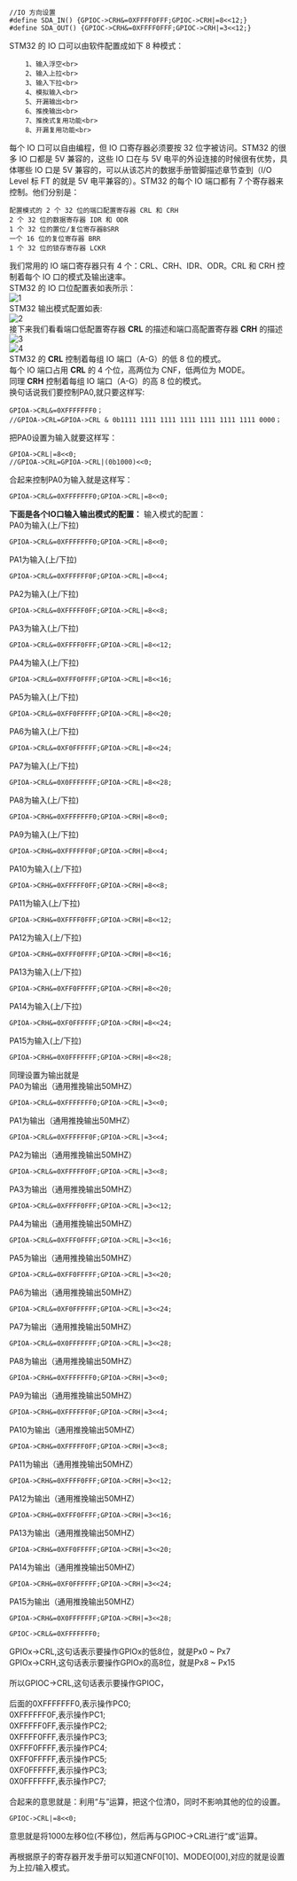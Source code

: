 ```
//IO 方向设置
#define SDA_IN() {GPIOC->CRH&=0XFFFF0FFF;GPIOC->CRH|=8<<12;}
#define SDA_OUT() {GPIOC->CRH&=0XFFFF0FFF;GPIOC->CRH|=3<<12;}
```
STM32 的 IO 口可以由软件配置成如下 8 种模式：<br>
```
    1、输入浮空<br>
    2、输入上拉<br>
    3、输入下拉<br>
    4、模拟输入<br>
    5、开漏输出<br>
    6、推挽输出<br>
    7、推挽式复用功能<br>
    8、开漏复用功能<br>
```
每个 IO 口可以自由编程，但 IO 口寄存器必须要按 32 位字被访问。STM32 的很多 IO 口都是 5V 兼容的，这些 IO 口在与 5V 电平的外设连接的时候很有优势，具体哪些 IO 口是 5V 兼容的，可以从该芯片的数据手册管脚描述章节查到（I/O Level 标 FT 的就是 5V 电平兼容的）。STM32 的每个 IO 端口都有 7 个寄存器来控制。他们分别是：<br>
```
配置模式的 2 个 32 位的端口配置寄存器 CRL 和 CRH
2 个 32 位的数据寄存器 IDR 和 ODR
1 个 32 位的置位/复位寄存器BSRR
一个 16 位的复位寄存器 BRR
1 个 32 位的锁存寄存器 LCKR
```
我们常用的 IO 端口寄存器只有 4 个：CRL、CRH、IDR、ODR。CRL 和 CRH 控制着每个 IO 口的模式及输出速率。<br>
STM32 的 IO 口位配置表如表所示：<br>
![1](/插图/1.png)<br>
STM32 输出模式配置如表:<br>
![2](/插图/2.png)<br>
接下来我们看看端口低配置寄存器 **CRL** 的描述和端口高配置寄存器 **CRH** 的描述<br>
![3](/插图/3.png)<br>
![4](/插图/4.png)<br>
STM32 的 **CRL** 控制着每组 IO 端口（A-G）的低 8 位的模式。<br>
每个 IO 端口占用 **CRL** 的 4 个位，高两位为 CNF，低两位为 MODE。<br>
同理 **CRH** 控制着每组 IO 端口（A-G）的高 8 位的模式。<br>
换句话说我们要控制PA0,就只要这样写:<br>
```
GPIOA->CRL&=0XFFFFFFF0；
//GPIOA->CRL=GPIOA->CRL & 0b1111 1111 1111 1111 1111 1111 1111 0000；
```
把PA0设置为输入就要这样写：<br>
```
GPIOA->CRL|=8<<0;
//GPIOA->CRL=GPIOA->CRL|(0b1000)<<0;
```
合起来控制PA0为输入就是这样写：<br>
```
GPIOA->CRL&=0XFFFFFFF0;GPIOA->CRL|=8<<0;
```

**下面是各个IO口输入输出模式的配置：**
输入模式的配置：<br>
PA0为输入(上/下拉)<br>
```
GPIOA->CRL&=0XFFFFFFF0;GPIOA->CRL|=8<<0;
```
PA1为输入(上/下拉)<br>
```
GPIOA->CRL&=0XFFFFFF0F;GPIOA->CRL|=8<<4;
```
PA2为输入(上/下拉)<br>
```
GPIOA->CRL&=0XFFFFF0FF;GPIOA->CRL|=8<<8;
```
PA3为输入(上/下拉)<br>
```
GPIOA->CRL&=0XFFFF0FFF;GPIOA->CRL|=8<<12;
```
PA4为输入(上/下拉)<br>
```
GPIOA->CRL&=0XFFF0FFFF;GPIOA->CRL|=8<<16;
```
PA5为输入(上/下拉)<br>
```
GPIOA->CRL&=0XFF0FFFFF;GPIOA->CRL|=8<<20;
```
PA6为输入(上/下拉)<br>
```
GPIOA->CRL&=0XF0FFFFFF;GPIOA->CRL|=8<<24;
```
PA7为输入(上/下拉)<br>
```
GPIOA->CRL&=0X0FFFFFFF;GPIOA->CRL|=8<<28;
```
PA8为输入(上/下拉)<br>
```
GPIOA->CRH&=0XFFFFFFF0;GPIOA->CRH|=8<<0;
```
PA9为输入(上/下拉)<br>
```
GPIOA->CRH&=0XFFFFFF0F;GPIOA->CRH|=8<<4;
```
PA10为输入(上/下拉)<br>
```
GPIOA->CRH&=0XFFFFF0FF;GPIOA->CRH|=8<<8;
```
PA11为输入(上/下拉)<br>
```
GPIOA->CRH&=0XFFFF0FFF;GPIOA->CRH|=8<<12;
```
PA12为输入(上/下拉)<br>
```
GPIOA->CRH&=0XFFF0FFFF;GPIOA->CRH|=8<<16;
```
PA13为输入(上/下拉)<br>
```
GPIOA->CRH&=0XFF0FFFFF;GPIOA->CRH|=8<<20;
```
PA14为输入(上/下拉)<br>
```
GPIOA->CRH&=0XF0FFFFFF;GPIOA->CRH|=8<<24;
```
PA15为输入(上/下拉)<br>
```
GPIOA->CRH&=0X0FFFFFFF;GPIOA->CRH|=8<<28;
```

同理设置为输出就是<br>
PA0为输出（通用推挽输出50MHZ）<br>
```
GPIOA->CRL&=0XFFFFFFF0;GPIOA->CRL|=3<<0;
```
PA1为输出（通用推挽输出50MHZ）<br>
```
GPIOA->CRL&=0XFFFFFF0F;GPIOA->CRL|=3<<4;
```
PA2为输出（通用推挽输出50MHZ）<br>
```
GPIOA->CRL&=0XFFFFF0FF;GPIOA->CRL|=3<<8;
```
PA3为输出（通用推挽输出50MHZ）<br>
```
GPIOA->CRL&=0XFFFF0FFF;GPIOA->CRL|=3<<12;
```
PA4为输出（通用推挽输出50MHZ）<br>
```
GPIOA->CRL&=0XFFF0FFFF;GPIOA->CRL|=3<<16;
```
PA5为输出（通用推挽输出50MHZ）<br>
```
GPIOA->CRL&=0XFF0FFFFF;GPIOA->CRL|=3<<20;
```
PA6为输出（通用推挽输出50MHZ）<br>
```
GPIOA->CRL&=0XF0FFFFFF;GPIOA->CRL|=3<<24;
```
PA7为输出（通用推挽输出50MHZ）<br>
```
GPIOA->CRL&=0X0FFFFFFF;GPIOA->CRL|=3<<28;
```
PA8为输出（通用推挽输出50MHZ）<br>
```
GPIOA->CRH&=0XFFFFFFF0;GPIOA->CRH|=3<<0;
```
PA9为输出（通用推挽输出50MHZ）<br>
```
GPIOA->CRH&=0XFFFFFF0F;GPIOA->CRH|=3<<4;
```
PA10为输出（通用推挽输出50MHZ）<br>
```
GPIOA->CRH&=0XFFFFF0FF;GPIOA->CRH|=3<<8;
```
PA11为输出（通用推挽输出50MHZ）<br>
```
GPIOA->CRH&=0XFFFF0FFF;GPIOA->CRH|=3<<12;
```
PA12为输出（通用推挽输出50MHZ）<br>
```
GPIOA->CRH&=0XFFF0FFFF;GPIOA->CRH|=3<<16;
```
PA13为输出（通用推挽输出50MHZ）<br>
```
GPIOA->CRH&=0XFF0FFFFF;GPIOA->CRH|=3<<20;
```
PA14为输出（通用推挽输出50MHZ）<br>
```
GPIOA->CRH&=0XF0FFFFFF;GPIOA->CRH|=3<<24;
```
PA15为输出（通用推挽输出50MHZ）<br>
```
GPIOA->CRH&=0X0FFFFFFF;GPIOA->CRH|=3<<28;
```
```
GPIOC->CRL&=0XFFFFFFF0;
```
GPIOx->CRL,这句话表示要操作GPIOx的低8位，就是Px0 ~ Px7<br>
GPIOx->CRH,这句话表示要操作GPIOx的高8位，就是Px8 ~ Px15<br>
<br>
所以GPIOC->CRL,这句话表示要操作GPIOC，<br>
<br>
后面的0XFFFFFFF0,表示操作PC0;<br>
0XFFFFFF0F,表示操作PC1;<br>
0XFFFFF0FF,表示操作PC2;<br>
0XFFFF0FFF,表示操作PC3;<br>
0XFFF0FFFF,表示操作PC4;<br>
0XFF0FFFFF,表示操作PC5;<br>
0XF0FFFFFF,表示操作PC3;<br>
0X0FFFFFFF,表示操作PC7;<br>
<br>
合起来的意思就是：利用“与”运算，把这个位清0，同时不影响其他的位的设置。<br>
```
GPIOC->CRL|=8<<0;
```
意思就是将1000左移0位(不移位)，然后再与GPIOC->CRL进行“或”运算。<br>
<br>
再根据原子的寄存器开发手册可以知道CNF0[10]、MODEO[00],对应的就是设置为上拉/输入模式。<br>
<br>
